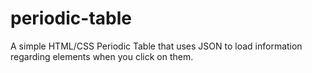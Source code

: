 periodic-table
==============

A simple HTML/CSS Periodic Table that uses JSON to load information regarding elements when you click on them.
